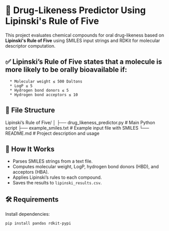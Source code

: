 
# 🧪 Drug-Likeness Predictor Using Lipinski's Rule of Five

This project evaluates chemical compounds for oral drug-likeness based on **Lipinski's Rule of Five** using SMILES input strings and RDKit for molecular descriptor computation.

##    ✅  Lipinski’s Rule of Five states that a molecule is more likely to be orally bioavailable if:

      * Molecular weight ≤ 500 Daltons
      * LogP ≤ 5
      * Hydrogen bond donors ≤ 5
      * Hydrogen bond acceptors ≤ 10


##    📁 File Structure

Lipinski’s Rule of Five/
│
├── drug_likeness_predictor.py      # Main Python script
├── example_smiles.txt              # Example input file with SMILES
└── README.md                       # Project description and usage


## 🚀 How It Works

- Parses SMILES strings from a text file.
- Computes molecular weight, LogP, hydrogen bond donors (HBD), and acceptors (HBA).
- Applies Lipinski’s rules to each compound.
- Saves the results to `lipinski_results.csv`.

## 🛠️ Requirements

Install dependencies:

```bash
pip install pandas rdkit-pypi
